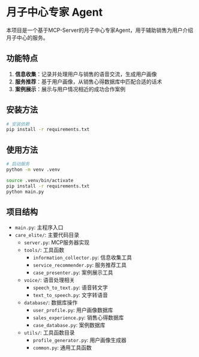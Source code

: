 # 月子中心专家 Agent

本项目是一个基于MCP-Server的月子中心专家Agent，用于辅助销售为用户介绍月子中心的服务。

## 功能特点

1. **信息收集**：记录并处理用户与销售的语音交流，生成用户画像
2. **服务推荐**：基于用户画像，从销售心得数据库中匹配合适的话术
3. **案例展示**：展示与用户情况相近的成功合作案例

## 安装方法

```bash
# 安装依赖
pip install -r requirements.txt
```

## 使用方法

```bash
# 启动服务
python -m venv .venv

source .venv/bin/activate
pip install -r requirements.txt
python main.py
```

## 项目结构

- `main.py`: 主程序入口
- `care_elite/`: 主要代码目录
  - `server.py`: MCP服务器实现
  - `tools/`: 工具函数
    - `information_collector.py`: 信息收集工具
    - `service_recommender.py`: 服务推荐工具
    - `case_presenter.py`: 案例展示工具
  - `voice/`: 语音处理相关
    - `speech_to_text.py`: 语音转文字
    - `text_to_speech.py`: 文字转语音
  - `database/`: 数据库操作
    - `user_profile.py`: 用户画像数据库
    - `sales_experience.py`: 销售心得数据库
    - `case_database.py`: 案例数据库
  - `utils/`: 工具函数目录
    - `profile_generator.py`: 用户画像生成器
    - `common.py`: 通用工具函数 